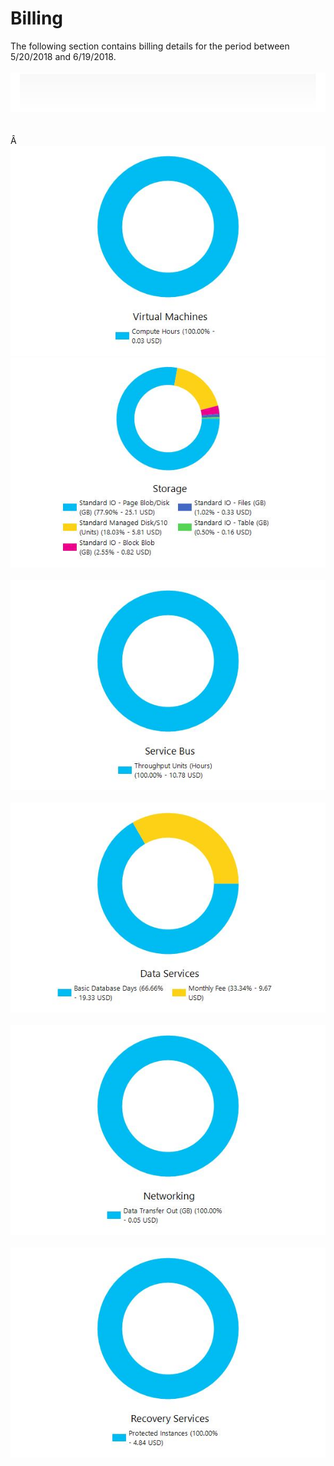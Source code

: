 # Billing
  
The following section contains billing details for the period between 5/20/2018 and 6/19/2018.  
   
![Cloudockit](../assets/3B739E4119AA4576AA172FC7A446EB7F.png)   
   
Â ![Cloudockit](../assets/D98F111E009E4E59892FF06660531FA5.png)  
![Cloudockit](../assets/CD33E0FABDA941868EDDA6C7C55E2D35.png)   
![Cloudockit](../assets/A11E1354C94A41B98F23F275B5CCD3C6.png)   
![Cloudockit](../assets/E4BA7252031E457B963B06921E607D51.png)   
![Cloudockit](../assets/64D881D69E114F2F977BC12BF9F4B020.png)   
![Cloudockit](../assets/36F384B6EEAE4B9FA92AB6300A453A3E.png)   
   
   
   
   
   
   

